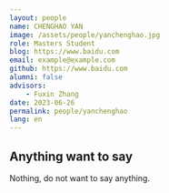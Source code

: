 ```yaml
---
layout: people
name: CHENGHAO YAN
image: /assets/people/yanchenghao.jpg
role: Masters Student
blog: https://www.baidu.com
email: example@example.com
github: https://www.baidu.com
alumni: false
advisors:
    - Fuxin Zhang
date: 2023-06-26
permalink: people/yanchenghao
lang: en
---
```


## Anything want to say

Nothing, do not want to say anything.